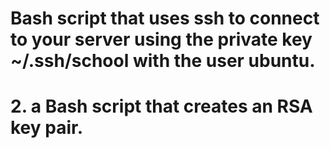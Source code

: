# Bash script that uses ssh to connect to your server using the private key ~/.ssh/school with the user ubuntu.
# 2. a Bash script that creates an RSA key pair.

